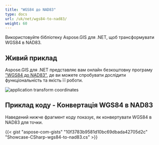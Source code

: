 ```yaml
---
title: "WGS84 до NAD83"
type: docs
url: /uk/net/wgs84-to-nad83/
weight: 60
---
```


Використовуйте бібліотеку Aspose.GIS для .NET, щоб трансформувати WGS84 в NAD83.

## **Живий приклад**

Aspose.GIS для .NET представляє вам онлайн безкоштовну програму ["WGS84 до NAD83"](https://products.aspose.app/gis/transformation/wgs84-to-nad83), де ви можете спробувати дослідити функціональність та якість її роботи.

![application transform coordinates](transform-coordinates.png)

## **Приклад коду - Конвертація WGS84 в NAD83**

Наведений нижче фрагмент коду показує, як конвертувати WGS84 в NAD83 для точки.

{{< gist "aspose-com-gists" "10f3783b9581d10bc69dbada42705d2c" "Showcase-CSharp-wgs84-to-nad83.cs" >}}
